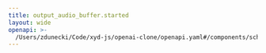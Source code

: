 ```yaml
---
title: output_audio_buffer.started
layout: wide
openapi: >-
  /Users/zdunecki/Code/xyd-js/openai-clone/openapi.yaml#/components/schemas/RealtimeServerEventOutputAudioBufferStarted
---
```


